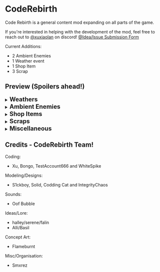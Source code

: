 # CodeRebirth

Code Rebirth is a general content mod expanding on all parts of the game.

If you're interested in helping with the development of the mod, feel free to reach out to [@xuxiaolan](https://discord.com/channels/1168655651455639582/1241786100201160784) on discord!
[@Idea/Issue Submission Form](https://forms.office.com/e/x2BkrpRVzP)

Current Additions:

- 2 Ambient Enemies
- 1 Weather event
- 1 Shop Item
- 3 Scrap

## Preview (Spoilers ahead!)

</details>

<details>
  <summary><strong style="font-size: 1.4em;">Weathers</strong></summary>

### Meteor Shower

![](https://i.postimg.cc/RFJzM5yL/image-removebg-preview-1.png)

```
World-ending weather where the world will slowly crumble as time goes on, but with the potential for rare crystals to spawn.
```

</details>

<details>
  <summary><strong style="font-size: 1.4em;">Ambient Enemies</strong></summary>

### Cutiefly

![](https://i.postimg.cc/zvmYv21Z/image-207-removebg-preview.png)

```
Flys around occasionally resting on the ground. (harmless)
```

### Snailcat

![](https://i.postimg.cc/qMzFFhzh/imawadge-removebg-preview.png)

```
Roams the land slowly (harmless)
```

</details>

<details>
  <summary><strong style="font-size: 1.4em;">Shop Items</strong></summary>

### Wallet

![](https://i.postimg.cc/wMBrg32r/imwadadage-removebg-preview.png)

```
Shop Item to get some extra cash for the quota can pick up coins.
```

</details>

<details>
  <summary><strong style="font-size: 1.4em;">Scraps</strong></summary>

### Snow Globe

![]()

```
Cracked, rare and unique. This Snow Globe is found deep inside of abandoned moons, made for children but loved by all. (Includes custom animations and sounds)
```
### Meteorite

![](https://i.postimg.cc/nVg8pG8Y/imawdawdaage-removebg-preview.png)

```
Valuable rare Scrap found from the remaining debris of some Meteors.
```

### Epic Axe

![](https://i.postimg.cc/wxWPFcTY/imwadaage-removebg-preview.png)

```
Cool glowy Axe that deals twice the damage of the shovel.
```

### Coin

![](https://i.postimg.cc/cC5bHZ5L/imagwadae-removebg-preview.png)

```
Scrap to get some extra cash for the quota, Coin doesn't affect normal-level scrap spawn rates and is not included in the pool normally.
```

</details>

<details>
  <summary><strong style="font-size: 1.4em;">Miscellaneous</strong></summary>

### Item Crate

![](https://media1.tenor.com/m/Mrgv5PCMiBUAAAAd/cat-thumbs-up-cat.gif)

```
Spawns outside and is openable instantly with a key, or at a slow speed manually to get a random piece of scrap!
```

</details>

## Credits - CodeRebirth Team!

Coding:
- Xu, Bongo, TestAccount666 and WhiteSpike

Modeling/Designs:
- S1ckboy, Solid, Codding Cat and IntegrityChaos

Sounds:
- Oof Bubble

Ideas/Lore:
- halley/serene/falin
- Alli/Basil

Concept Art:
- Flameburnt

Misc/Organisation:
- Smxrez